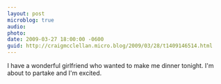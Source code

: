 ```yaml
---
layout: post
microblog: true
audio: 
photo: 
date: 2009-03-27 18:00:00 -0600
guid: http://craigmcclellan.micro.blog/2009/03/28/t1409146514.html
---
```

I have a wonderful girlfriend who wanted to make me dinner tonight.  I'm about to partake and I'm excited.
